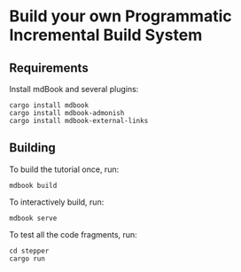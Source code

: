 # Build your own Programmatic Incremental Build System

## Requirements

Install mdBook and several plugins:

```shell
cargo install mdbook
cargo install mdbook-admonish
cargo install mdbook-external-links
```

## Building

To build the tutorial once, run:

```shell
mdbook build
```

To interactively build, run:

```shell
mdbook serve
```

To test all the code fragments, run:

```shell
cd stepper
cargo run
```
